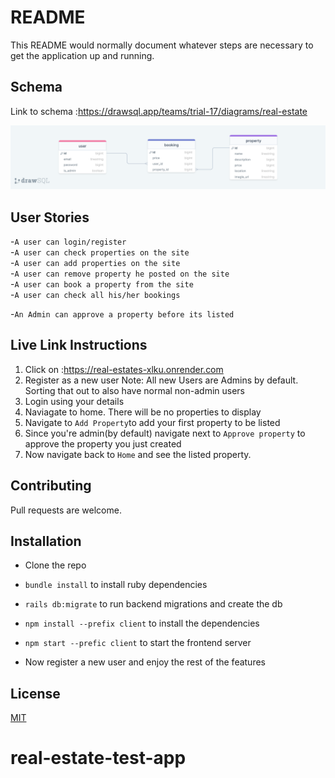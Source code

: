 # README

This README would normally document whatever steps are necessary to get the
application up and running.

## Schema

Link to schema :https://drawsql.app/teams/trial-17/diagrams/real-estate

![Alt text](https://github.com/denniskemboi9/real-estates/blob/rails/drawSQL-real-estate-export-2023-07-09.png "Schema Diagram")

## User Stories
-`A user can login/register`<br/>
-`A user can check properties on the site` <br/>
-`A user can add properties on the site` <br/>
-`A user can remove property he posted on the site` <br/>
-`A user can book a property from the site` <br/>
-`A user can check all his/her bookings`<br/>

-`An Admin can approve a property before its listed`

## Live Link Instructions
1. Click on :https://real-estates-xlku.onrender.com <br/>
2. Register as a new user Note: All new Users are Admins by default. Sorting that out to also have normal non-admin users<br/>
3. Login using your details <br/>
4. Naviagate to home. There will be no properties to display <br/>
5. Navigate to `Add Property`to add your first property to be listed<br/>
6. Since you're admin(by default) navigate next to `Approve property` to approve the property you just created <br/>
7. Now navigate back to `Home` and see the listed property.

## Contributing
Pull requests are welcome.

## Installation
- Clone the repo
- `bundle install` to install ruby dependencies
- `rails db:migrate` to run backend migrations and create the db
- `npm install --prefix client` to install the dependencies
- `npm start --prefic client` to start the frontend server

- Now register a new user and enjoy the rest of the features

## License
[MIT]('https://choosealicense.com/licenses/mit/')


# real-estate-test-app
